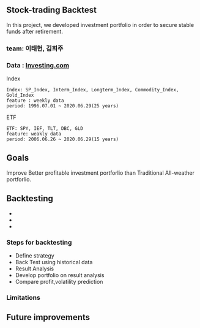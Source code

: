 ## Stock-trading Backtest
In this project, we developed investment portfolio in order to secure stable funds after retirement.

### team: 이태헌, 김희주

### Data : [Investing.com](https://www.investing.com/)
Index 

    Index: SP_Index, Interm_Index, Longterm_Index, Commodity_Index, Gold_Index
    feature : weekly data
    period: 1996.07.01 ~ 2020.06.29(25 years)
    
ETF    

    ETF: SPY, IEF, TLT, DBC, GLD
    feature: weakly data
    period: 2006.06.26 ~ 2020.06.29(15 years)


## Goals
Improve Better profitable investment portforlio than Traditional All-weather portforlio.

## Backtesting
*
*
*

### Steps for backtesting 
* Define strategy
* Back Test using historical data
* Result Analysis
* Develop portfolio on result analysis
* Compare profit,volatility prediction

### Limitations

## Future improvements
